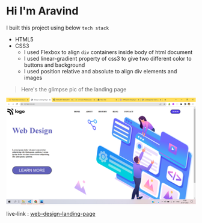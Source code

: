 # Hi I'm Aravind

I built this project using below `tech stack`

- HTML5
- CSS3
  - I used Flexbox to align `div` containers inside body of html document
  - I used linear-gradient property of css3 to give two different color to buttons and background
  - I used position relative and absolute to align div elements and images

> Here's the glimpse pic of the landing page

![project-08](./images/project-08.png)

live-link : [web-design-landing-page](https://web-design-page-project-08.netlify.app/)
